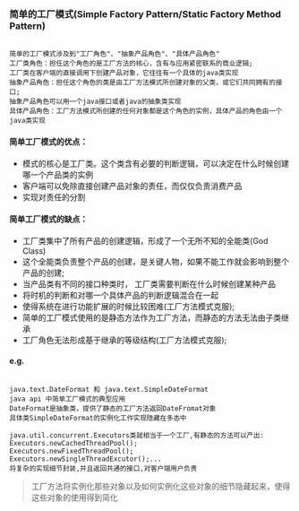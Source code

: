 ### 简单的工厂模式(Simple Factory Pattern/Static Factory Method Pattern)

```

简单的工厂模式涉及到"工厂角色"、"抽象产品角色"、"具体产品角色"
工厂类角色：担任这个角色的是工厂方法的核心，含有与应用紧密联系的商业逻辑;
工厂类在客户端的直接调用下创建产品对象，它往往有一个具体的java类实现
抽象产品角色：担任这个角色的类是由工厂方法模式所创建对象的父类，或它们共同拥有的接口;
抽象产品角色可以用一个java接口或者java的抽象类实现
具体产品角色：工厂方法模式所创建的任何对象都是这个角色的实例，具体产品的角色由一个java类实现

```


#### 简单工厂模式的优点：

* 模式的核心是工厂类。这个类含有必要的判断逻辑，可以决定在什么时候创建哪一个产品类的实例
* 客户端可以免除直接创建产品对象的责任，而仅仅负责消费产品
* 实现对责任的分割


#### 简单工厂模式的缺点：

* 工厂类集中了所有产品的创建逻辑，形成了一个无所不知的全能类(God Class)
* 这个全能类负责整个产品的创建，是关键人物，如果不能工作就会影响到整个产品的创建;
* 当产品类有不同的接口种类时， 工厂类需要判断在什么时候创建某种产品
* 将时机的判断和对哪一个具体产品的判断逻辑混合在一起
* 使得系统在进行功能扩展的时候比较困难(工厂方法模式克服);
* 简单的工厂模式使用的是静态方法作为工厂方法，而静态的方法无法由子类继承
* 工厂角色无法形成基于继承的等级结构(工厂方法模式克服);

#### e.g.

```

java.text.DateFormat 和 java.text.SimpleDateFormat
java api 中简单工厂模式的典型应用
DateFormat是抽象类，提供了静态的工厂方法返回DateFromat对象
具体类SimpleDateFormat的实例化工作实现隐藏在多态中

java.util.concurrent.Executors类就相当于一个工厂,有静态的方法可以产出:
Executors.newCachedThreadPool();
Executors.newFixedThreadPool();
Executors.newSingleThreadExcutor();...
将复杂的实现细节封装,并且返回共通的接口,对客户端用户负责

```

> 工厂方法将实例化那些对象以及如何实例化这些对象的细节隐藏起来，使得这些对象的使用得到简化
